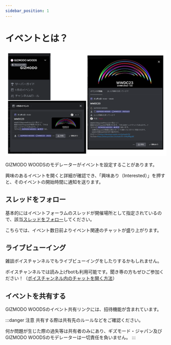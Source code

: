 ```yaml
---
sidebar_position: 1
---
```


# イベントとは？

![イベント](./img/event.png)

GIZMODO WOODSのモデレーターがイベントを設定することがあります。

興味のあるイベントを開くと詳細が確認でき、「興味あり（Interested）」を押すと、そのイベントの開始時間に通知を送ります。

## スレッドをフォロー

基本的にはイベントフォーラムのスレッドが開催場所として指定されているので、該当[スレッドをフォロー](/docs/tutorial-forum/forum-follow.md)してください。

こちらでは、イベント数日前よりイベント関連のチャットが盛り上がります。

## ライブビューイング

雑談ボイスチャンネルでもライブビューイングをしたりするかもしれません。

ボイスチャンネルでは読み上げbotも利用可能です。聞き専の方もぜひご参加ください！（[ボイスチャンネル内のチャットを開く方法](/docs/tutorial-voice-ch/voicechat-text.md)）

## イベントを共有する

GIZMODO WOODSのイベント共有リンクには、招待機能が含まれています。

:::danger 注意
共有する際は共有先のルールなどをご確認ください。

何か問題が生じた際の過失等は共有者のみにあり、ギズモード・ジャパン及びGIZMODO WOODSのモデレーターは一切責任を負いません。
:::